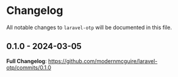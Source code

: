 # Changelog

All notable changes to `laravel-otp` will be documented in this file.

## 0.1.0 - 2024-03-05

**Full Changelog**: https://github.com/modernmcguire/laravel-otp/commits/0.1.0
